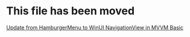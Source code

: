 # This file has been moved

[Update from HamburgerMenu to WinUI NavigationView in MVVM Basic](https://github.com/microsoft/WindowsTemplateStudio/blob/release/docs/UWP/projectTypes/updatetonavigationview/mvvmbasic-cs.md)